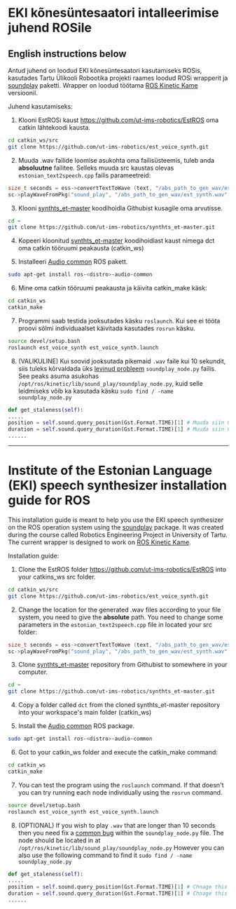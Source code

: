 # EKI kõnesüntesaatori intalleerimise juhend ROSile 
## English instructions below 

Antud juhend on loodud EKI kõnesüntesaatori kasutamiseks ROSis, kasutades Tartu Ülikooli Robootika projekti raames loodud ROSi wrapperit ja [soundplay](https://github.com/ros-drivers/audio_common/tree/master/sound_play) paketti. Wrapper on loodud töötama [ROS Kinetic Kame](http://wiki.ros.org/kinetic) versioonil.


Juhend kasutamiseks:

1. Klooni EstROSi kaust https://github.com/ut-ims-robotics/EstROS oma 
catkin lähtekoodi kausta.

```bash
cd catkin_ws/src
git clone https://github.com/ut-ims-robotics/est_voice_synth.git
```

2. Muuda .wav failide loomise asukohta oma failisüsteemis, tuleb anda **absoluutne** failitee. Selleks muuda src kaustas olevas `estonian_text2speech.cpp` failis parameetreid: 

```c++
size_t seconds = ess->convertTextToWave (text, "/abs_path_to_gen_wav/est_synth.wav");
sc->playWaveFromPkg("sound_play", "/abs_path_to_gen_wav/est_synth.wav");
```

3. Klooni [synthts_et-master](https://github.com/ut-ims-robotics/synthts_et) koodihoidla Githubist kusagile oma arvutisse.

```bash
cd ~
git clone https://github.com/ut-ims-robotics/synthts_et-master.git
```

4. Kopeeri kloonitud [synthts_et-master](https://github.com/ut-ims-robotics/synthts_et-master) koodihoidlast kaust nimega dct oma catkin tööruumi peakausta (catkin_ws)

5. Installeeri [Audio common](http://wiki.ros.org/audio_common) ROS pakett.

```bash
sudo apt-get install ros-<distro>-audio-common
```

6. Mine oma catkin tööruumi peakausta ja käivita catkin_make käsk: 

```bash
cd catkin_ws
catkin_make
```

7. Programmi saab testida jooksutades käsku `roslaunch`. Kui see ei tööta proovi sõlmi individuaalset käivitada kasutades `rosrun` käsku.

```bash
source devel/setup.bash
roslaunch est_voice_synth est_voice_synth.launch 
```

8. (VALIKULINE) Kui soovid jooksutada pikemaid `.wav` faile kui 10 sekundit, siis tuleks kõrvaldada üks [levinud probleem](https://github.com/ros-drivers/audio_common/issues/96)
 `soundplay_node.py` failis. See peaks asuma asukohas `/opt/ros/kinetic/lib/sound_play/soundplay_node.py`, kuid selle leidmiseks võib ka kasutada käsku `sudo find / -name soundplay_node.py`

```python
def get_staleness(self):
.....
position = self.sound.query_position(Gst.Format.TIME)[1] # Muuda siin 0 üheks nagu näidatud
duration = self.sound.query_duration(Gst.Format.TIME)[1] # Muuda siin 0 üheks nagu näidatud 
......
```

------------

# Institute of the Estonian Language (EKI) speech synthesizer installation guide for ROS

This installation guide is meant to help you use the EKI speech synthesizer on the ROS operation system using the [soundplay](https://github.com/ros-drivers/audio_common/tree/master/sound_play) package. It was created during the course called Robotics Engineering Project in University of Tartu. The current wrapper is designed to work on [ROS Kinetic Kame](http://wiki.ros.org/kinetic).


Installation guide:

1. Clone the EstROS folder https://github.com/ut-ims-robotics/EstROS into your catkins_ws src folder. 

```bash
cd catkin_ws/src
git clone https://github.com/ut-ims-robotics/est_voice_synth.git
```

2. Change the location for the generated .wav files according to your file system, you need to give the **absolute** path. You need to change some parameters in the `estonian_text2speech.cpp` file in located your src folder: 

```c++
size_t seconds = ess->convertTextToWave (text, "/abs_path_to_gen_wav/est_synth.wav");
sc->playWaveFromPkg("sound_play", "/abs_path_to_gen_wav/est_synth.wav");
```

3. Clone [synthts_et-master](https://github.com/ut-ims-robotics/synthts_et) repository from Githubist to somewhere in your computer.

```bash
cd ~
git clone https://github.com/ut-ims-robotics/synthts_et-master.git
```

4. Copy a folder called `dct` from the cloned synthts_et-master repository into your workspace's main folder (catkin_ws)

5. Install the [Audio common](http://wiki.ros.org/audio_common) ROS package.

```bash
sudo apt-get install ros-<distro>-audio-common
```

6. Got to your catkin_ws folder and execute the catkin_make command: 

```bash
cd catkin_ws
catkin_make
```

7. You can test the program using the `roslaunch` command. If that doesn't you can try running each node individually using the `rosrun` command.

```bash
source devel/setup.bash
roslaunch est_voice_synth est_voice_synth.launch 
```

8. (OPTIONAL) If you wish to play `.wav` that are longer than 10 seconds then you need fix a [common bug](https://github.com/ros-drivers/audio_common/issues/96) within the `soundplay_node.py` file. The node should be located in at `/opt/ros/kinetic/lib/sound_play/soundplay_node.py` However you can also use the following command to find it `sudo find / -name soundplay_node.py`

```python
def get_staleness(self):
.....
position = self.sound.query_position(Gst.Format.TIME)[1] # Chnage this from 0 to 1
duration = self.sound.query_duration(Gst.Format.TIME)[1] # Chnage this from 0 to 1 
......
```
